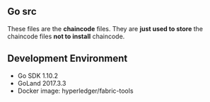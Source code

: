 ## Go src

These files are the **chaincode** files.
They are **just used to store** the chaincode files **not to install** chaincode.

## Development Environment

- Go SDK 1.10.2
- GoLand 2017.3.3
- Docker image: hyperledger/fabric-tools

